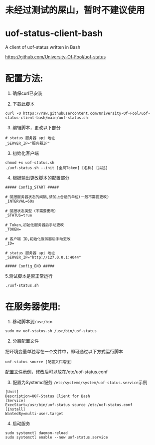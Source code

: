 # 未经过测试的屎山，暂时不建议使用

# uof-status-client-bash
A client of uof-status written in Bash

https://github.com/University-Of-Fool/uof-status

# 配置方法:

1. 确保curl已安装

2. 下载此脚本
```
curl -O https://raw.githubusercontent.com/University-Of-Fool/uof-status-client-bash/main/uof-status.sh
```

3. 编辑脚本，更改以下部分
```
# status 服务器 api 地址
_SERVER_IP="服务器IP"

```

3. 初始化客户端
```
chmod +x uof-status.sh
./uof-status.sh --init [全局Token] [名称] [描述]
```

4. 根据输出更改脚本的配置部分
```
##### Config_START #####

# 回报服务器状态的间隔,请加上合适的单位(一般不需要更改)
_INTERVAL=60s

# 回报状态类型（不需要更改）
_STATUS=true

# Token,初始化服务器后手动更改
_TOKEN=

# 客户端 ID,初始化服务器后手动更改
_ID=

# status 服务器 api 地址
_SERVER_IP="http://127.0.0.1:4044"

##### Config_END #####
```
5.测试脚本是否正常运行
```
./uof-status.sh
```

# 在服务器使用:

1. 移动脚本到`/usr/bin`
```
sudo mv uof-status.sh /usr/bin/uof-status
```

2. 分离配置文件

把环境变量单独写在一个文件中，即可通过以下方式运行脚本
```
uof-status source [配置文件路径]
```
[配置文件示例](https://github.com/University-Of-Fool/uof-status-client-bash/blob/main/uof-status.conf)，修改后可以放在/etc/uof-status.conf

3. 配置为Systemd服务
`/etc/systemd/system/uof-status.service`示例
```
[Unit]
Description=UOF-Status Client for Bash
[Service]
ExecStart=/usr/bin/uof-status source /etc/uof-status.conf
[Install]
WantedBy=multi-user.target
```

4. 启动服务
```
sudo systemctl daemon-reload
sudo systemctl enable --now uof-status.service
```
